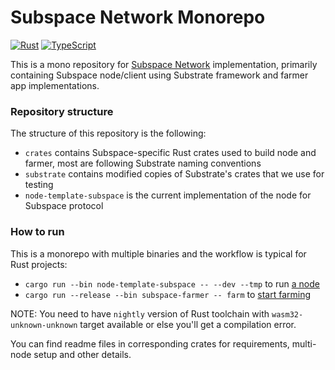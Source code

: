 # Subspace Network Monorepo

[![Rust](https://github.com/subspace/subspace/actions/workflows/rust.yaml/badge.svg)](https://github.com/subspace/subspace/actions/workflows/rust.yaml)
[![TypeScript](https://github.com/subspace/subspace/actions/workflows/typescript.yaml/badge.svg)](https://github.com/subspace/subspace/actions/workflows/typescript.yaml)

This is a mono repository for [Subspace Network](https://www.subspace.network/) implementation, primarily containing
Subspace node/client using Substrate framework and farmer app implementations.

### Repository structure

The structure of this repository is the following:

- `crates` contains Subspace-specific Rust crates used to build node and farmer, most are following Substrate naming conventions
- `substrate` contains modified copies of Substrate's crates that we use for testing
- `node-template-subspace` is the current implementation of the node for Subspace protocol

### How to run

This is a monorepo with multiple binaries and the workflow is typical for Rust projects:

- `cargo run --bin node-template-subspace -- --dev --tmp` to run [a node](node-template-subspace)
- `cargo run --release --bin subspace-farmer -- farm` to [start farming](crates/subspace-farmer#start-the-farmer)

NOTE: You need to have `nightly` version of Rust toolchain with `wasm32-unknown-unknown` target available or else you'll get a compilation error.

You can find readme files in corresponding crates for requirements, multi-node setup and other details.
